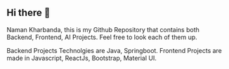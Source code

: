 ## Hi there 👋

Naman Kharbanda, this is my Github Repository that contains both Backend, Frontend, AI Projects. Feel free to look each of them up.

Backend Projects Technolgies are Java, Springboot.
Frontend Projects are made in Javascript, ReactJs, Bootstrap, Material UI.

<!--
**theekharbanda/theekharbanda** is a ✨ _special_ ✨ repository because its `README.md` (this file) appears on your GitHub profile.

Here are some ideas to get you started:

- 🔭 I’m currently working on ...
- 🌱 I’m currently learning ...
- 👯 I’m looking to collaborate on ...
- 🤔 I’m looking for help with ...
- 💬 Ask me about ...
- 📫 How to reach me: ...
- 😄 Pronouns: ...
- ⚡ Fun fact: ...
-->
